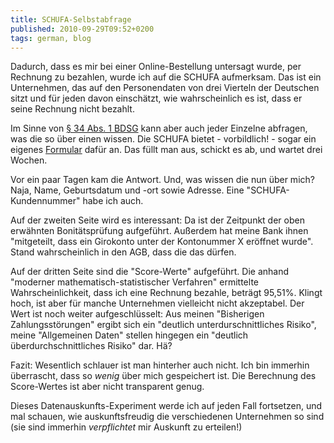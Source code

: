 ```yaml
---
title: SCHUFA-Selbstabfrage
published: 2010-09-29T09:52+0200
tags: german, blog
---
```


Dadurch, dass es mir bei einer Online-Bestellung untersagt wurde, per Rechnung zu bezahlen, wurde ich auf die SCHUFA aufmerksam. Das ist ein Unternehmen, das auf den Personendaten von drei Vierteln der Deutschen sitzt und für jeden davon einschätzt, wie wahrscheinlich es ist, dass er seine Rechnung nicht bezahlt.

Im Sinne von [§ 34 Abs. 1 BDSG](http://www.gesetze-im-internet.de/bdsg_1990/__34.html) kann aber auch jeder Einzelne abfragen, was die so über einen wissen. Die SCHUFA bietet - vorbildlich! - sogar ein eigenes [Formular](https://www.meineschufa.de/download.php?file=SCHUFA_Infoblatt-DU-Antrag-deutsch.pdf) dafür an. Das füllt man aus, schickt es ab, und wartet drei Wochen.

Vor ein paar Tagen kam die Antwort. Und, was wissen die nun über mich? Naja, Name, Geburtsdatum und -ort sowie Adresse. Eine "SCHUFA-Kundennummer" habe ich auch.

Auf der zweiten Seite wird es interessant: Da ist der Zeitpunkt der oben erwähnten Bonitätsprüfung aufgeführt. Außerdem hat meine Bank ihnen "mitgeteilt, dass ein Girokonto unter der Kontonummer X eröffnet wurde". Stand wahrscheinlich in den AGB, dass die das dürfen.

Auf der dritten Seite sind die "Score-Werte" aufgeführt. Die anhand "moderner mathematisch-statistischer Verfahren" ermittelte Wahrscheinlichkeit, dass ich eine Rechnung bezahle, beträgt 95,51%. Klingt hoch, ist aber für manche Unternehmen vielleicht nicht akzeptabel. Der Wert ist noch weiter aufgeschlüsselt: Aus meinen "Bisherigen Zahlungsstörungen" ergibt sich ein "deutlich unterdurschnittliches Risiko", meine "Allgemeinen Daten" stellen hingegen ein "deutlich überdurchschnittliches Risiko" dar. Hä?

Fazit: Wesentlich schlauer ist man hinterher auch nicht. Ich bin immerhin überrascht, dass so *wenig* über mich gespeichert ist. Die Berechnung des Score-Wertes ist aber nicht transparent genug.

Dieses Datenauskunfts-Experiment werde ich auf jeden Fall fortsetzen, und mal schauen, wie auskunftsfreudig die verschiedenen Unternehmen so sind (sie sind immerhin *verpflichtet* mir Auskunft zu erteilen!)
